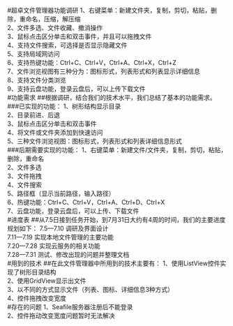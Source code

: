 #超卓文件管理器功能调研 
1、右键菜单：新建文件夹，复制，剪切，粘贴，删除，重命名，压缩，解压缩<br>
2、文件多选、文件收藏、撤消操作<br>
3、鼠标点击区分单击和双击事件，并且可以拖拽文件<br>
4、支持文件搜索，可选择是否显示隐藏文件<br>
5、支持局域网访问<br>
6、支持热键功能：Ctrl+C、Ctrl+V，Ctrl+A、Ctrl+X，Ctrl+Z<br>
7、文件浏览视图有三种分为：图标形式，列表形式和列表显示详细信息<br>
8、支持文件分类浏览<br>
9、支持云盘功能，登录云盘后，可以上传下载文件<br>
#功能需求 
##根据调研，结合我们的技术水平，我们总结了基本的功能需求。 
###已实现的功能： 
1、树形结构显示目录<br>
2、目录前进、后退<br>
3、鼠标点击区分单击和双击事件<br>
4、将文件或文件夹添加到快速访问<br>
5、三种文件浏览视图：图标形式，列表形式和列表详细信息形式<br>
###后期需要实现的功能：
1、右键菜单：新建文件/文件夹，复制，剪切，粘贴，删除，重命名<br>
2、文件多选<br>
3、文件拖拽<br>
4、文件搜索<br>
5、路径框（显示当前路径，输入路径）<br>
6、热键功能：Ctrl+C、Ctrl+V，Ctrl+A、Ctrl+D、Ctrl+X<br>
7、云盘功能，登录云盘后，可以上传、下载文件<br>
#进度表 
##从7.5日接到任务开始，到7月31日大约有4周的时间，我们的主要进度规划如下： 
7.5—7.10 调研及界面设计<br>
7.11—7.19 实现本地文件管理的主要功能<br>
7.20—7.28 实现云服务的相关功能<br>
7.28—7.31 测试、修改出现的问题并整理文档<br>
#用到的技术 
##在此文件管理器中所用到的技术主要有： 
1、使用ListView控件实现了树形目录结构<br>
2、使用GridView显示出文件<br>
3、以不同的方式显示文件（列表、图标、详细信息3种方式）<br>
4、控件拖拽改变宽度<br>
#存在的问题 
1、Seafile服务器注册后不能登录<br>
2、控件拖动改变宽度问题暂时无法解决<br>
